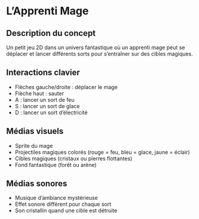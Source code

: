 # L’Apprenti Mage  

## Description du concept  
Un petit jeu 2D dans un univers fantastique où un apprenti mage peut se déplacer et lancer différents sorts pour s’entraîner sur des cibles magiques.  

## Interactions clavier  
- Flèches gauche/droite : déplacer le mage  
- Flèche haut : sauter  
- A : lancer un sort de feu  
- S : lancer un sort de glace  
- D : lancer un sort d’électricité  

## Médias visuels  
- Sprite du mage  
- Projectiles magiques colorés (rouge = feu, bleu = glace, jaune = éclair)  
- Cibles magiques (cristaux ou pierres flottantes)  
- Fond fantastique (forêt ou arène)  

## Médias sonores  
- Musique d’ambiance mystérieuse  
- Effet sonore différent pour chaque sort  
- Son cristallin quand une cible est détruite  
